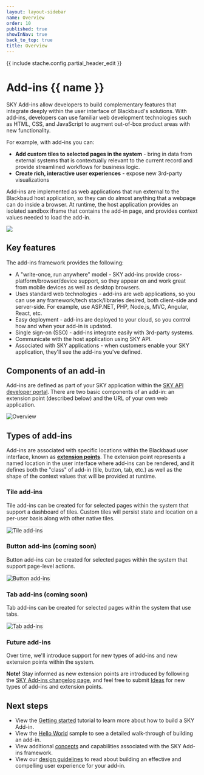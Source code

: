 ```yaml
---
layout: layout-sidebar
name: Overview
order: 10
published: true
showInNav: true
back_to_top: true
title: Overview
---
```

{{ include stache.config.partial_header_edit }}

# Add-ins {{ name }}

SKY Add-ins allow developers to build complementary features that integrate deeply within the user interface of Blackbaud's solutions.  With add-ins, developers can use familiar web development technologies such as HTML, CSS, and JavaScript to augment out-of-box product areas with new functionality.

For example, with add-ins you can:
* <strong>Add custom tiles to selected pages in the system</strong> - bring in data from external systems that is contextually relevant to the current record and provide streamlined workflows for business logic. 
* <strong>Create rich, interactive user experiences</strong> - expose new 3rd-party visualizations

Add-ins are implemented as web applications that run external to the Blackbaud host application, so they can do almost anything that a webpage can do inside a browser. At runtime, the host application provides an isolated sandbox iframe that contains the add-in page, and provides context values needed to load the add-in.

<img style="border:none" src="/assets/img/constituent-tile.png" />

## Key features

The add-ins framework provides the following:

* A "write-once, run anywhere" model - SKY add-ins provide cross-platform/browser/device support, so they appear on and work great from mobile devices as well as desktop browsers.
* Uses standard web technologies - add-ins are web applications, so you can use any framework/tech stack/libraries desired, both client-side and server-side.  For example, use ASP.NET, PHP, Node.js, MVC, Angular, React, etc.
* Easy deployment - add-ins are deployed to your cloud, so you control how and when your add-in is updated.
* Single sign-on (SSO) - add-ins integrate easily with 3rd-party systems.
* Communicate with the host application using SKY API.
* Associated with SKY applications - when customers enable your SKY application, they'll see the add-ins you've defined.

## Components of an add-in

Add-ins are defined as part of your SKY application within the [SKY API developer portal](https://developer.sky.blackbaud.com/).  There are two basic components of an add-in: an extension point (described below) and the URL of your own web application.

<img style="border:none" src="/assets/img/overview.png" alt="Overview" />

## Types of add-ins

Add-ins are associated with specific locations within the Blackbaud user interface, known as <a href="{{ stache.config.guide_addins }}concepts/extension-points"><strong>extension points</strong></a>.  The extension point represents a named location in the user interface where add-ins can be rendered, and it defines both the "class" of add-in (tile, button, tab, etc.) as well as the shape of the context values that will be provided at runtime.

### Tile add-ins

Tile add-ins can be created for for selected pages within the system that support a dashboard of tiles.  Custom tiles will persist state and location on a per-user basis along with other native tiles.

<img style="border:solid 1px #E7E7E7" src="/assets/img/tile-add-ins.png" alt="Tile add-ins" />

### Button add-ins (coming soon)

Button add-ins can be created for selected pages within the system that support page-level actions.

<img style="border:solid 1px #E7E7E7" src="/assets/img/button-add-ins.png" alt="Button add-ins" />

### Tab add-ins (coming soon) 

Tab add-ins can be created for selected pages within the system that use tabs.

<img style="border:solid 1px #E7E7E7" src="/assets/img/tab-add-ins.png" alt="Tab add-ins" />

### Future add-ins

Over time, we'll introduce support for new types of add-ins and new extension points within the system.

<bb-alert bb-alert-type="info"><strong>Note!</strong> Stay informed as new extension points are introduced by following the <a href="https://apidocs.sky.blackbaud.com/support/changelog">SKY Add-ins changelog page</a>, and feel free to submit <a href="https://apidocs.sky.blackbaud.com/support/ideas">Ideas</a> for new types of add-ins and extension points.</bb-alert>

## Next steps

* View the <a href="{{ stache.config.guide_addins }}get-started/createaddin">Getting started</a> tutorial to learn more about how to build a SKY Add-in.
* View the <a href="{{ stache.config.guide_addins }}get-started/hello-world">Hello World</a> sample to see a detailed walk-through of building an add-in.
* View additional <a href="{{ stache.config.guide_addins }}/concepts">concepts</a> and capabilities associated with the SKY Add-ins framework.
* View our <a href="{{ stache.config.guide_addins }}how-to-guides/addin-design">design guidelines</a> to read about building an effective and compelling user experience for your add-in.